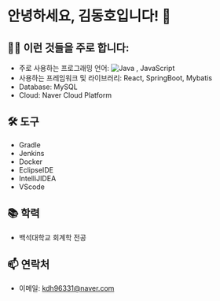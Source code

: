 # 안녕하세요, 김동호입니다! 👋

## 👨‍💻 이런 것들을 주로 합니다:
- 주로 사용하는 프로그래밍 언어: ![Java](https://img.shields.io/badge/Java-ED8B00?style=for-the-badge&logo=java&logoColor=white)
, JavaScript
- 사용하는 프레임워크 및 라이브러리: React, SpringBoot, Mybatis
- Database: MySQL
- Cloud: Naver Cloud Platform

## 🛠️ 도구
- Gradle
- Jenkins
- Docker
- EclipseIDE
- IntelliJIDEA
- VScode

## 📚 학력
- 백석대학교 회계학 전공

## 📫 연락처
- 이메일: kdh96331@naver.com
